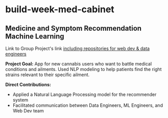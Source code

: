 # build-week-med-cabinet

## Medicine and Symptom Recommendation Machine Learning 
Link to Group Project's link [including repositories for web dev & data engineers](https://github.com/Medical-Cabinet-2/Data-Science)

**Project Goal:** App for new cannabis users who want to battle medical conditions and ailments. Used NLP modeling to help patients find the right strains relevant to their specific ailment.  

**Direct Contributions:** 
- Applied a Natural Language Processing model for the recommender system 
- Facilitated communication between Data Engineers, ML Engineers, and Web Dev team
